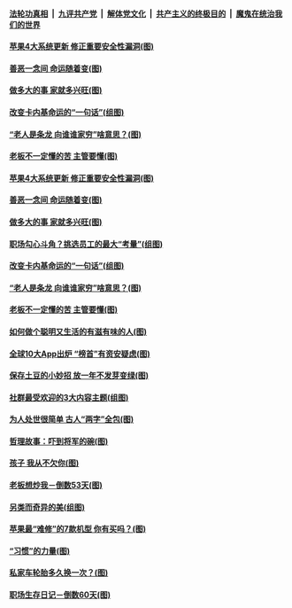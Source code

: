 

####  [法轮功真相](../../../../basic/blob/master/README.md?t=03110131) &nbsp;|&nbsp; [九评共产党](../../../../9ping.md/blob/master/README.md?t=03110131) &nbsp;|&nbsp; [解体党文化](../../../../jtdwh.md/blob/master/README.md?t=03110131)  &nbsp;|&nbsp; [共产主义的终极目的](../../../../gczydzjmd.md/blob/master/README.md?t=03110131) &nbsp;|&nbsp; [魔鬼在统治我们的世界](../../../../mgztzwmdsj.md/blob/master/README.md?t=03110131) 

#### [苹果4大系统更新 修正重要安全性漏洞(图)](../pages/p8/965120.md?t=03110131) 

#### [善恶一念间 命运随着变(图)](../pages/p8/964302.md?t=03110131) 

#### [做多大的事 家就多兴旺(图)](../pages/p8/965094.md?t=03110131) 

#### [改变卡内基命运的“一句话”(组图)](../pages/p8/964291.md?t=03110131) 

#### [“老人是条龙 向谁谁家穷”啥意思？(图)](../pages/p8/964964.md?t=03110131) 

#### [老板不一定懂的苦 主管要懂(图)](../pages/p8/964953.md?t=03110131) 

#### [苹果4大系统更新 修正重要安全性漏洞(图)](../pages/p8/965120.md?t=03110131) 

#### [善恶一念间 命运随着变(图)](../pages/p8/964302.md?t=03110131) 

#### [做多大的事 家就多兴旺(图)](../pages/p8/965094.md?t=03110131) 

#### [职场勾心斗角？挑选员工的最大“考量”(组图)](../pages/p8/965017.md?t=03110131) 

#### [改变卡内基命运的“一句话”(组图)](../pages/p8/964291.md?t=03110131) 

#### [“老人是条龙 向谁谁家穷”啥意思？(图)](../pages/p8/964964.md?t=03110131) 

#### [老板不一定懂的苦 主管要懂(图)](../pages/p8/964953.md?t=03110131) 

#### [如何做个聪明又生活的有滋有味的人(图)](../pages/p8/964886.md?t=03110131) 

#### [全球10大App出炉 “榜首”有资安疑虑(图)](../pages/p8/964903.md?t=03110131) 

#### [保存土豆的小妙招 放一年不发芽变绿(图)](../pages/p8/964500.md?t=03110131) 

#### [社群最受欢迎的3大内容主题(组图)](../pages/p8/964722.md?t=03110131) 

#### [为人处世很简单 古人“两字”全包(图)](../pages/p8/964804.md?t=03110131) 

#### [哲理故事：吓到将军的碗(图)](../pages/p8/964288.md?t=03110131) 

#### [孩子 我从不欠你(图)](../pages/p8/963758.md?t=03110131) 

#### [老板想炒我－倒数53天(图)](../pages/p8/964701.md?t=03110131) 

#### [另类而奇异的美(组图)](../pages/p8/964715.md?t=03110131) 

#### [苹果最“难修”的7款机型 你有买吗？(图)](../pages/p8/964693.md?t=03110131) 

#### [“习惯”的力量(图)](../pages/p8/964525.md?t=03110131) 

#### [私家车轮胎多久换一次？(图)](../pages/p8/964675.md?t=03110131) 

#### [职场生存日记－倒数60天(图)](../pages/p8/964652.md?t=03110131) 

